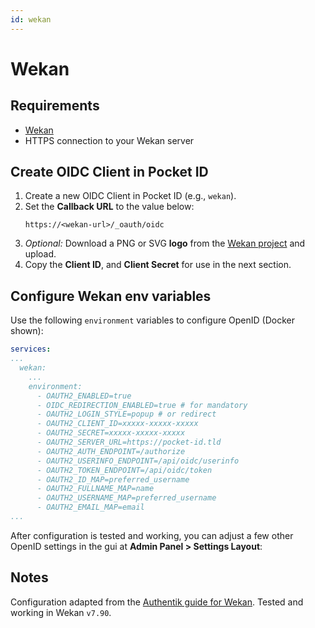 ```yaml
---
id: wekan
---
```

# Wekan

## Requirements

- [Wekan](https://github.com/wekan/wekan)
- HTTPS connection to your Wekan server

## Create OIDC Client in Pocket ID
1. Create a new OIDC Client in Pocket ID (e.g., `wekan`).
2. Set the **Callback URL** to the value below:
    ```
    https://<wekan-url>/_oauth/oidc
    ```
3. *Optional:* Download a PNG or SVG **logo** from the [Wekan project](https://github.com/wekan/wekan) and upload.
4. Copy the **Client ID**, and **Client Secret** for use in the next section.


## Configure Wekan env variables

Use the following `environment` variables to configure OpenID (Docker shown):

```yaml
services:
...
  wekan:
    ...
    environment:
      - OAUTH2_ENABLED=true
      - OIDC_REDIRECTION_ENABLED=true # for mandatory
      - OAUTH2_LOGIN_STYLE=popup # or redirect
      - OAUTH2_CLIENT_ID=xxxxx-xxxxx-xxxxx
      - OAUTH2_SECRET=xxxxx-xxxxx-xxxxx
      - OAUTH2_SERVER_URL=https://pocket-id.tld
      - OAUTH2_AUTH_ENDPOINT=/authorize
      - OAUTH2_USERINFO_ENDPOINT=/api/oidc/userinfo
      - OAUTH2_TOKEN_ENDPOINT=/api/oidc/token
      - OAUTH2_ID_MAP=preferred_username
      - OAUTH2_FULLNAME_MAP=name
      - OAUTH2_USERNAME_MAP=preferred_username
      - OAUTH2_EMAIL_MAP=email
...
```

After configuration is tested and working, you can adjust a few other OpenID settings in the gui at **Admin Panel > Settings Layout**:



## Notes

Configuration adapted from the [Authentik guide for Wekan](https://docs.goauthentik.io/integrations/services/wekan/#wekan-configuration). Tested and working in Wekan `v7.90`.